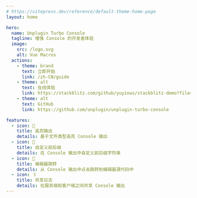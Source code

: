 ```yaml
---
# https://vitepress.dev/reference/default-theme-home-page
layout: home

hero:
  name: Unplugin Turbo Console
  tagline: 增强 Console 的开发者体验
  image:
    src: /logo.svg
    alt: Vue Macros
  actions:
    - theme: brand
      text: 立即开始
      link: /zh-CN/guide
    - theme: alt
      text: 在线体验
      link: https://stackblitz.com/github/yuyinws/stackblitz-demo?file=src%2FApp.vue
    - theme: alt
      text: GitHub
      link: https://github.com/unplugin/unplugin-turbo-console

features:
  - icon: 🎨
    title: 高亮输出
    details: 基于文件类型高亮 Console 输出
  - icon: 📝
    title: 自定义前后缀
    details: 在 Console 输出中自定义前后缀字符串
  - icon: 🚀
    title: 编辑器跳转
    details: 从 Console 输出中点击跳转到编辑器源代码中
  - icon: 🖇️
    title: 共享日志
    details: 在服务端和客户端之间共享 Console 输出
---
```

